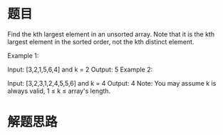 # 题目
Find the kth largest element in an unsorted array. Note that it is the kth largest element in the sorted order, not the kth distinct element.

Example 1:

Input: [3,2,1,5,6,4] and k = 2
Output: 5
Example 2:

Input: [3,2,3,1,2,4,5,5,6] and k = 4
Output: 4
Note: 
You may assume k is always valid, 1 ≤ k ≤ array's length.

# 解题思路
